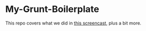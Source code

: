 My-Grunt-Boilerplate
====================

This repo covers what we did in [this screencast](http://css-tricks.com/video-screencasts/130-first-moments-grunt/ "screencast"), plus a bit more.
